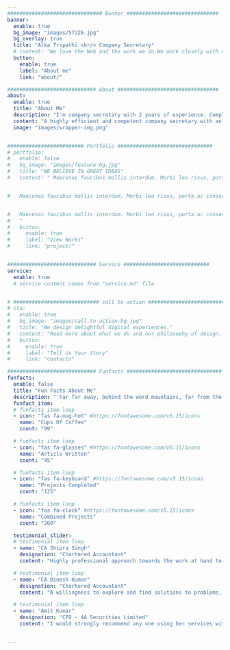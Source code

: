 ```yaml
---
############################### Banner ##############################
banner:
  enable: true
  bg_image: "images/57226.jpg"
  bg_overlay: true
  title: "Alka Tripathi <br/> Company Secretary"
  # content: "We love the Web and the work we do.We work closely with our clients to deliver  the best possible solutions for their needs"
  button:
    enable: true
    label: "About me"
    link: "about/"

############################# About #################################
about:
  enable: true
  title: "About Me"
  description: "I'm company secretary with 2 years of experience. Completed my CS final paper in 2020 with 4 exemption."
  content: "A highly efficient and competent company secretary with an ability to ensure that a company complies and operates in accordance with statutory and legal provisions. Experience of attending meetings with company shareholders and the board of directors and acting as a point of communication between them. Well presented and highly personable, with a deep knowledge of corporate regulatory and company rules. Excellent organizational skills, highly efficient and methodical with a good eye for detail. Keen to find a challenging secretarial position with a successful and ambitious company that offers opportunities for career development and advancement."
  image: "images/wrapper-img.png"


######################### Portfolio ###############################
# portfolio:
#   enable: false
#   bg_image: "images/feature-bg.jpg"
#   title: "WE BELIEVE IN GREAT IDEAS"
#   content: " Maecenas faucibus mollis interdum. Morbi leo risus, porta ac consectetur ac, vestibulum at eros. Fusce dapibus, tellus ac cursus commodo, tortor mauris condimentum nibh, ut fermentum massa justo sit amet risus.


#   Maecenas faucibus mollis interdum. Morbi leo risus, porta ac consectetur ac, vestibulum at eros. Fusce dapibus, tellus ac cursus commodo, tortor mauris condimentum nibh, ut fermentum massa justo sit amet risus.


#   Maecenas faucibus mollis interdum. Morbi leo risus, porta ac consectetur ac, vestibulum at eros. Fusce dapibus, tellus ac cursus commodo, tortor mauris condimentum nibh, ut fermentum massa justo sit amet risus.
#   "
#   button:
#     enable: true
#     label: "View Works"
#     link: "project/"


############################# Service ############################
service:
  enable: true
  # service content comes from "service.md" file


# ############################ call to action ###########################
# cta:
#   enable: true
#   bg_image: "images/call-to-action-bg.jpg"
#   title: "We design delightful digital experiences."
#   content: "Read more about what we do and our philosophy of design. Judge for yourself The work and results <br> we’ve achieved for other clients, and meet our highly experienced Team who just love to design."
#   button:
#     enable: true
#     label: "Tell Us Your Story"
#     link: "contact/"

############################# Funfacts ###############################
funfacts:
  enable: false
  title: "Fun Facts About Me"
  description: "'Far far away, behind the word mountains, far from the countries Vokalia and Consonantia, <br> there live the blind texts. Separated they live in Bookmarksgrove right at the coast of the Semantics'"
  funfact_item:
  # funfacts item loop
  - icon: "fas fa-mug-hot" #https://fontawesome.com/v5.15/icons
    name: "Cups Of Coffee"
    count: "99"

  # funfacts item loop
  - icon: "fas fa-glasses" #https://fontawesome.com/v5.15/icons
    name: "Article Written"
    count: "45"

  # funfacts item loop
  - icon: "fas fa-keyboard" #https://fontawesome.com/v5.15/icons
    name: "Projects Completed"
    count: "125"

  # funfacts item loop
  - icon: "fas fa-clock" #https://fontawesome.com/v5.15/icons
    name: "Combined Projects"
    count: "200"

  testimonial_slider:
  # testimonial item loop
  - name: "CA Shipra Singh"
    designation: "Chartered Accountant"
    content: "Highly professional approach towards the work at hand to ensure proper compliances."

  # testimonial item loop
  - name: "CA Dinesh Kumar"
    designation: "Chartered Accountant"
    content: "A willingness to explore and find solutions to problems, and has the courage to put her foot down as and when required professionally when things seems to be inappropriate."

  # testimonial item loop
  - name: "Amit Kumar"
    designation: "CFO - 4A Securities Limited"
    content: "I would strongly recommend any one using her services with full confidence that they would be complying with company law at all times."


---
```

